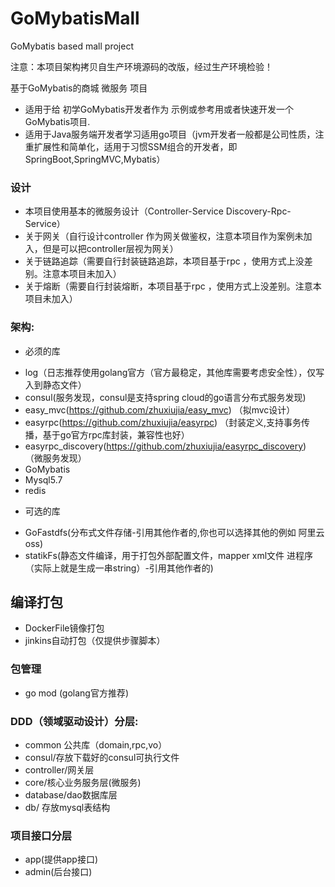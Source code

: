 # GoMybatisMall
GoMybatis based  mall project

注意：本项目架构拷贝自生产环境源码的改版，经过生产环境检验！

基于GoMybatis的商城 微服务 项目
* 适用于给 初学GoMybatis开发者作为 示例或参考用或者快速开发一个GoMybatis项目.
* 适用于Java服务端开发者学习适用go项目（jvm开发者一般都是公司性质，注重扩展性和简单化，适用于习惯SSM组合的开发者，即SpringBoot,SpringMVC,Mybatis）

### 设计
+ 本项目使用基本的微服务设计（Controller-Service Discovery-Rpc-Service）
+ 关于网关（自行设计controller 作为网关做鉴权，注意本项目作为案例未加入，但是可以把controller层视为网关）
+ 关于链路追踪（需要自行封装链路追踪，本项目基于rpc ，使用方式上没差别。注意本项目未加入）
+ 关于熔断（需要自行封装熔断，本项目基于rpc ，使用方式上没差别。注意本项目未加入）

### 架构:
* 必须的库
+ log（日志推荐使用golang官方（官方最稳定，其他库需要考虑安全性），仅写入到静态文件）
+ consul(服务发现，consul是支持spring cloud的go语言分布式服务发现) 
+ easy_mvc(https://github.com/zhuxiujia/easy_mvc) （拟mvc设计）
+ easyrpc(https://github.com/zhuxiujia/easyrpc) （封装定义,支持事务传播，基于go官方rpc库封装，兼容性也好）
+ easyrpc_discovery(https://github.com/zhuxiujia/easyrpc_discovery) （微服务发现）
+ GoMybatis 
+ Mysql5.7
+ redis

* 可选的库
+ GoFastdfs(分布式文件存储-引用其他作者的,你也可以选择其他的例如 阿里云oss) 
+ statikFs(静态文件编译，用于打包外部配置文件，mapper xml文件 进程序（实际上就是生成一串string）-引用其他作者的) 

## 编译打包
+ DockerFile镜像打包
+ jinkins自动打包（仅提供步骤脚本）

### 包管理
+ go mod (golang官方推荐)

### DDD（领域驱动设计）分层:
+ common 公共库（domain,rpc,vo）
+ consul/存放下载好的consul可执行文件
+ controller/网关层
+ core/核心业务服务层(微服务)
+ database/dao数据库层
+ db/ 存放mysql表结构

### 项目接口分层
+ app(提供app接口)
+ admin(后台接口)



